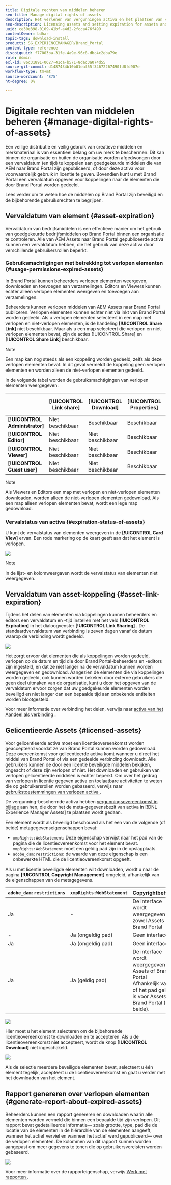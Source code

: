```yaml
---
title: Digitale rechten van middelen beheren
seo-title: Manage digital rights of assets
description: Het verlenen van vergunningen activa en het plaatsen van vervaldatum voor activa en gedeelde verbindingen verzekeren gecontroleerd gebruik van deze activa en beschermen hen.
seo-description: Licensing assets and setting expiration for assets and shared links ensure controlled usage of these assets and safeguard them.
uuid: ce30e398-0109-41bf-a4d2-2fcca476f499
contentOwner: bdhar
topic-tags: download-install
products: SG_EXPERIENCEMANAGER/Brand_Portal
content-type: reference
discoiquuid: f77003ba-31fe-4a9e-96c8-dbc4c2eba79e
role: Admin
exl-id: 86c31891-0627-41ca-b571-8dac3a074d55
source-git-commit: d1487434b10b01eaf55f34672267490fd8fd907e
workflow-type: tm+mt
source-wordcount: '875'
ht-degree: 0%

---
```


# Digitale rechten van middelen beheren {#manage-digital-rights-of-assets}

Een veilige distributie en veilig gebruik van creatieve middelen en merkmateriaal is van essentieel belang om uw merk te beschermen. Dit kan binnen de organisatie en buiten de organisatie worden afgedwongen door een vervaldatum (en tijd) te koppelen aan goedgekeurde middelen die van AEM naar Brand Portal zijn gepubliceerd, of door deze activa voor voorwaardelijk gebruik in licentie te geven. Bovendien kunt u met Brand Portal een vervaldatum opgeven voor koppelingen naar de elementen die door Brand Portal worden gedeeld.

Lees verder om te weten hoe de middelen op Brand Portal zijn beveiligd en de bijbehorende gebruiksrechten te begrijpen.

## Vervaldatum van element {#asset-expiration}

Vervaldatum van bedrijfsmiddelen is een effectieve manier om het gebruik van goedgekeurde bedrijfsmiddelen op Brand Portal binnen een organisatie te controleren. Alle van AEM Assets naar Brand Portal gepubliceerde activa kunnen een vervaldatum hebben, die het gebruik van deze activa door verschillende gebruikersrollen beperkt.

### Gebruiksmachtigingen met betrekking tot verlopen elementen {#usage-permissions-expired-assets}

In Brand Portal kunnen beheerders verlopen elementen weergeven, downloaden en toevoegen aan verzamelingen. Editors en Viewers kunnen echter alleen verlopen elementen weergeven en toevoegen aan verzamelingen.

Beheerders kunnen verlopen middelen van AEM Assets naar Brand Portal publiceren. Verlopen elementen kunnen echter niet via inkt van Brand Portal worden gedeeld. Als u verlopen elementen selecteert in een map met verlopen en niet-verlopen elementen, is de handeling **[!UICONTROL Share Link]** niet beschikbaar. Maar als u een map selecteert die verlopen en niet-verlopen elementen bevat, zijn de acties [!UICONTROL Share] en **[!UICONTROL Share Link]** beschikbaar.

>[!NOTE]
>
>Een map kan nog steeds als een koppeling worden gedeeld, zelfs als deze verlopen elementen bevat. In dit geval vermeldt de koppeling geen verlopen elementen en worden alleen de niet-verlopen elementen gedeeld.

In de volgende tabel worden de gebruiksmachtigingen van verlopen elementen weergegeven:

|   | **[!UICONTROL Link share]** | **[!UICONTROL Download]** | **[!UICONTROL Properties]** | **[!UICONTROL Add to collection]** | **[!UICONTROL Delete]** |
|---|---|---|---|---|---|
| **[!UICONTROL Administrator]** | Niet beschikbaar | Beschikbaar | Beschikbaar | Beschikbaar | Beschikbaar |
| **[!UICONTROL Editor]** | Niet beschikbaar | Niet beschikbaar | Beschikbaar | Beschikbaar | Niet beschikbaar |
| **[!UICONTROL Viewer]** | Niet beschikbaar | Niet beschikbaar | Beschikbaar | Beschikbaar | Niet beschikbaar |
| **[!UICONTROL Guest user]** | Niet beschikbaar | Niet beschikbaar | Beschikbaar | Beschikbaar | Niet beschikbaar |

>[!NOTE]
>
>Als Viewers en Editors een map met verlopen en niet-verlopen elementen downloaden, worden alleen de niet-verlopen elementen gedownload. Als een map alleen verlopen elementen bevat, wordt een lege map gedownload.

### Vervalstatus van activa {#expiration-status-of-assets}

U kunt de vervalstatus van elementen weergeven in de **[!UICONTROL Card View]** ervan. Een rode markering op de kaart geeft aan dat het element is verlopen.

![](assets/expired_assets_cardview.png)

>[!NOTE]
>
>In de lijst- en kolomweergaven wordt de vervalstatus van elementen niet weergegeven.

## Vervaldatum van asset-koppeling {#asset-link-expiration}

Tijdens het delen van elementen via koppelingen kunnen beheerders en editors een vervaldatum en -tijd instellen met het veld **[!UICONTROL Expiration]** in het dialoogvenster **[!UICONTROL Link Sharing]** . De standaardvervaldatum van verbinding is zeven dagen vanaf de datum waarop de verbinding wordt gedeeld.

![](assets/asset-link-sharing.png)

Het zorgt ervoor dat elementen die als koppelingen worden gedeeld, verlopen op de datum en tijd die door Brand Portal-beheerders en -editors zijn ingesteld, en dat ze niet langer na de vervaldatum kunnen worden weergegeven en gedownload. Aangezien de elementen die via koppelingen worden gedeeld, ook kunnen worden bekeken door externe gebruikers die geen deel uitmaken van de organisatie, kunt u door het opgeven van de vervaldatum ervoor zorgen dat uw goedgekeurde elementen worden beveiligd en niet langer dan een bepaalde tijd aan onbekende entiteiten worden blootgesteld.

Voor meer informatie over verbinding het delen, verwijs naar [ activa van het Aandeel als verbinding ](../using/brand-portal-link-share.md).

## Gelicentieerde Assets {#licensed-assets}

Voor gelicentieerde activa moet een licentieovereenkomst worden geaccepteerd voordat ze van Brand Portal kunnen worden gedownload. Deze overeenkomst voor gelicentieerde activa komt wanneer u direct het middel van Brand Portal of via een gedeelde verbinding downloadt. Alle gebruikers kunnen de door een licentie beveiligde middelen bekijken, ongeacht of deze zijn verlopen of niet. Het downloaden en gebruiken van verlopen gelicentieerde middelen is echter beperkt. Om over het gedrag van verlopen in licentie gegeven activa en toelaatbare activiteiten te weten die op gebruikersrollen worden gebaseerd, verwijs naar [ gebruikstoestemmingen van verlopen activa ](../using/manage-digital-rights-of-assets.md#usage-permissions-expired-assets).

De vergunning-beschermde activa hebben [ vergunningsovereenkomst in bijlage ](https://experienceleague.adobe.com/docs/experience-manager-65/assets/administer/drm.html) aan hen, die door het de meta-gegevensbezit van activa in [!DNL Experience Manager Assets] te plaatsen wordt gedaan.

Een element wordt als beveiligd beschouwd als het een van de volgende (of beide) metagegevenseigenschappen bevat:

* `xmpRights:WebStatement`: Deze eigenschap verwijst naar het pad van de pagina die de licentieovereenkomst voor het element bevat. `xmpRights:WebStatement` moet een geldig pad zijn in de opslagplaats.
* `adobe_dam:restrictions`: de waarde van deze eigenschap is een onbewerkte HTML die de licentieovereenkomst opgeeft.


Als u met licentie beveiligde elementen wilt downloaden, wordt u naar de pagina **[!UICONTROL Copyright Management]** omgeleid, afhankelijk van de eigenschappen van de metagegevens.

| `adobe_dam:restrictions` | `xmpRights:WebStatement` | Copyrightbeheer |
| --- | --- | --- |
| Ja | - | De interface wordt weergegeven in zowel Assets als Brand Portal |
| - | Ja (ongeldig pad) | Geen interface |
| Ja | Ja (ongeldig pad) | Geen interface |
| Ja | Ja (geldig pad) | De interface wordt weergegeven in Assets of Brand Portal </br> Afhankelijk van of het pad geldig is voor Assets of Brand Portal (of beide). |

![](assets/asset-copyright-mgmt.png)

Hier moet u het element selecteren om de bijbehorende licentieovereenkomst te downloaden en te accepteren. Als u de licentieovereenkomst niet accepteert, wordt de knop **[!UICONTROL Download]** niet ingeschakeld.

![](assets/licensed-asset-download-2.png)

Als de selectie meerdere beveiligde elementen bevat, selecteert u één element tegelijk, accepteert u de licentieovereenkomst en gaat u verder met het downloaden van het element.

## Rapport genereren over verlopen elementen {#generate-report-about-expired-assets}

Beheerders kunnen een rapport genereren en downloaden waarin alle elementen worden vermeld die binnen een bepaalde tijd zijn verlopen. Dit rapport bevat gedetailleerde informatie— zoals grootte, type, pad die de locatie van de elementen in de hiërarchie van de elementen aangeeft, wanneer het actief verviel en wanneer het actief werd gepubliceerd— over de verlopen elementen. De kolommen van dit rapport kunnen worden aangepast om meer gegevens te tonen die op gebruikersvereisten worden gebaseerd.

![](assets/assets-expired.png)

Voor meer informatie over de rapporteigenschap, verwijs [ Werk met rapporten ](../using/brand-portal-reports.md#work-with-reports).
